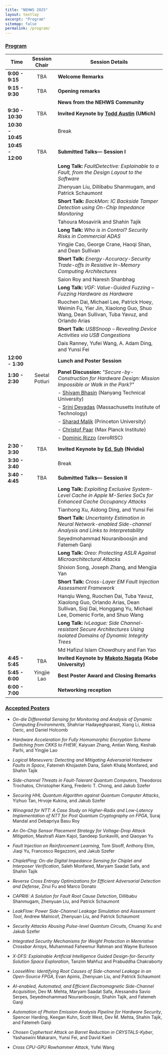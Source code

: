 ```yaml
---
title: "NEHWS 2025"
layout: textlay
excerpt: "Program"
sitemap: false
permalink: /program/
---
```


<style>
  #textid table th:nth-child(1),
  #textid table td:nth-child(1) {
    width: 10%;
    white-space: nowrap;
  }

  #textid table th:nth-child(2),
  #textid table td:nth-child(2) {
    width: 15%;
  }

  #textid table th:nth-child(3),
  #textid table td:nth-child(3) {
    width: 75%;
  }
</style>

### **[Program](/images/NEHWS_25_Program_01.pdf)** ###

| Time                      | Session Chair          | Session Details                                                                                             |
| ------------------------- | :--------------------: | ----------------------------------------------------------------------------------------------------------- |
| **9:00 - 9:15**           | TBA                    | **Welcome Remarks**                                                                                         |
| **9:15 - 9:30**           | TBA                    | **Opening remarks**                                                                                         |
|                           |                        | **News from the NEHWS Community**                                                                           |
| **9:30 - 10:30**          | TBA                    | **Invited Keynote by [Todd Austin](/speakers#todd-austin) (UMich)**                                                                  |
| **10:30 - 10:45**         |                        | Break                                                                                                       |
| **10:45 - 12:00**         | TBA                    | **Submitted Talks— Session I**                                                                              |
|                           |                        | **Long Talk:** *FaultDetective: Explainable to a Fault, from the Design Layout to the Software*             |
|                           |                        | Zhenyuan Liu, Dillibabu Shanmugam, and Patrick Schaumont                                                    |
|                           |                        | **Short Talk:** *BackMon: IC Backside Tamper Detection using On-Chip Impedance Monitoring*                  |
|                           |                        | Tahoura Mosavirik and Shahin Tajik                                                                          |
|                           |                        | **Long Talk:** *Who is in Control? Security Risks in Commercial ADAS*                                       |
|                           |                        | Yingjie Cao, George Crane, Haoqi Shan, and Dean Sullivan                                                    |
|                           |                        | **Short Talk:** *Energy-Accuracy-Security Trade-offs in Resistive In-Memory Computing Architectures*        |
|                           |                        | Saion Roy and Naresh Shanbhag                                                                               |
|                           |                        | **Long Talk:** *VGF: Value-Guided Fuzzing – Fuzzing Hardware as Hardware*                                   |
|                           |                        | Ruochen Dai, Michael Lee, Patrick Hoey, Weimin Fu, Yier Jin, Xiaolong Guo, Shuo Wang, Dean Sullivan, Tuba Yavuz, and Orlando Arias |
|                           |                        | **Short Talk:** *USBSnoop – Revealing Device Activities via USB Congestions*                                |
|                           |                        | Dais Ranney, Yufei Wang, A. Adam Ding, and Yunsi Fei                                                        |
| **12:00 - 1:30**          |                        | **Lunch and Poster Session**                                                                                |
| **1:30 - 2:30**           | Seetal Potluri         | **Panel Discussion:** *"Secure-by-Construction for Hardware Design: Mission Impossible or Walk in the Park?"* |
|                           |                        | - [Shivam Bhasin](/speakers#shivam-bhasim) (Nanyang Technical University)                                                              |
|                           |                        | - [Srini Devadas](/speakers#srini-devadas) (Massachusetts Institute of Technology)                                                     |
|                           |                        | - [Sharad Malik](/speakers#sharad-malik) (Princeton University)                                                                       |
|                           |                        | - [Christof Paar](/speakers#chris-paar) (Max Planck Institute)                                                                      |
|                           |                        | - [Dominic Rizzo](/speakers#dom-rizzo) (zeroRISC)                                                                                  |
| **2:30 - 3:30**           | TBA                    | **Invited Keynote by [Ed. Suh](/speakers#ed-suh) (Nvidia)**                                                                     |
| **3:30 - 3:40**           |                        | Break                                                                                                       |
| **3:40 - 4:45**           | TBA                    | **Submitted Talks— Session II**                                                                             |
|                           |                        | **Long Talk:** *Exploiting Exclusive System-Level Cache in Apple M-Series SoCs for Enhanced Cache Occupancy Attacks* |
|                           |                        | Tianhong Xu, Aidong Ding, and Yunsi Fei                                                                     |
|                           |                        | **Short Talk:** *Uncertainty Estimation in Neural Network-enabled Side-channel Analysis and Links to Interpretability* |
|                           |                        | Seyedmohammad Nouraniboosjin and Fatemeh Ganji                                                           |
|                           |                        | **Long Talk:** *Oreo: Protecting ASLR Against Microarchitectural Attacks*                                 |
|                           |                        | Shixion Song, Joseph Zhang, and Mengjia Yan                                                                 |
|                           |                        | **Short Talk:** *Cross-Layer EM Fault Injection Assessment Framework*                                       |
|                           |                        | Hanqiu Weng, Ruochen Dai, Tuba Yavuz, Xiaolong Guo, Orlando Arias, Dean Sullivan, Siqi Dai, Honggang Yu, Michael Lee, Domenic Forte, and Shuo Wang |
|                           |                        | **Long Talk:** *IvLeague: Side Channel-resistant Secure Architectures Using Isolated Domains of Dynamic Integrity Trees* |
|                           |                        | Md Hafizul Islam Chowdhury and Fan Yao                                                                       |
| **4:45 - 5:45**           | TBA                    | **Invited Keynote by [Makoto Nagata](/speakers#makoto-nagata) (Kobe University)**                                                      |
| **5:45 - 6:00**           | Yingjie Lao            | **Best Poster Award and Closing Remarks**                                                                   |
| **6:00 - 7:00**           |                        | **Networking reception**                                                                                    |

### **[Accepted Posters](/images/Accepted-Posters.pdf)** ###

- *On-die Differential Sensing for Monitoring and Analysis of Dynamic Computing Environments*, Shahriar Hadayeghparast, Xiang Li, Aleksa Deric, and Daniel Holcomb

- *Hardware Acceleration for Fully Homomorphic Encryption Scheme Switching from CKKS to FHEW*, Kaiyuan Zhang, Antian Wang, Keshab Parhi, and Yingjie Lao

- *Logical Maneuvers: Detecting and Mitigating Adversarial Hardware Faults in Space*, Fatemeh Khojasteh Dana, Saleh Khalaj Monfared, and Shahin Tajik

- *Side-channel Threats in Fault-Tolerant Quantum Computers*, Theodoros Trochatos, Christopher Kang, Frederic T. Chong, and Jakub Szefer

- *Securing HHL Quantum Algorithm against Quantum Computer Attacks*, Yizhuo Tan, Hrvoje Kukina, and Jakub Szefer

- *Winograd for NTT: A Case Study on Higher-Radix and Low-Latency Implementation of NTT for Post Quantum Cryptography on FPGA*, Suraj Mandal and Debapriya Basu Roy

- *An On-Chip Sensor Placement Strategy for Voltage-Drop Attack Mitigation*, Mashrafi Alam Kajol, Sandeep Sunkavilli, and Qiaoyan Yu

- *Fault Injection on Reinforcement Learning*, Tom Slooff, Anthony Etim, Jiaqi Yu, Francesco Regazzoni, and Jakub Szefer

- *ChipletPing: On-die Digital Impedance Sensing for Chiplet and Interposer Verification*, Saleh Monfared, Maryam Saadat Safa, and Shahin Tajik

- *Reverse Cross Entropy Optimizations for Efficient Adversarial Detection and Defense*, Zirui Fu and Marco Donato

- *CAPRI6: A Solution for Fault Root Cause Detection*, Dillibabu Shanmugam, Zhenyuan Liu, and Patrick Schaumont

- *LeakFlow: Power Side-Channel Leakage Simulation and Assessment Tool*, Andrew Malnicof, Zhenyuan Liu, and Patrick Schaumont

- *Security Attacks Abusing Pulse-level Quantum Circuits*, Chuanqi Xu and Jakub Szefer

- *Integrated Security Mechanisms for Weight Protection in Memristive Crossbar Arrays*, Muhammad Faheemur Rahman and Wayne Burleson

- *X-DFS: Explainable Artificial Intelligence Guided Design-for-Security Solution Space Exploration*, Tanzim Mahfuz and Prabuddha Chakraborty

- *LooseWire: Identifying Root Causes of Side-channel Leakage in an Open-Source FPGA*, Evan Apinis, Zhenyuan Liu, and Patrick Schaumont

- *AI-enabled, Automated, and Efficient Electromagnetic Side-Channel Acquisition*, Dev M. Mehta, Maryam Saadat Safa, Alessandra Savio Serpes, Seyedmohammad Nouraniboosjin, Shahin Tajik, and Fatemeh Ganji

- *Automation of Photon Emission Analysis Pipeline for Hardware Security*, Spencer Harding, Keegan Kuhn, Scott West, Dev M. Mehta, Shahin Tajik, and Fatemeh Ganji

- *Chosen Cyphertext Attack on Barret Reduction in CRYSTALS-Kyber*, Yashaswini Makaram, Yunsi Fei, and David Kaeli

- *Cross CPU-GPU Rowhammer Attack*, Yufei Wang
